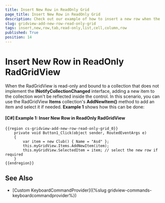 ```yaml
---
title: Insert New Row in ReadOnly Grid
page_title: Insert New Row in ReadOnly Grid
description: Check out our example of how to insert a new row when the RadGridView is ReadOnly and Bound to List - Telerik's {{ site.framework_name }} DataGrid.
slug: gridview-add-new-row-read-only-grid
tags: insert,new,row,tab,read-only,list,cell,column,row
published: True
position: 14
---
```


# Insert New Row in ReadOnly RadGridView

When the RadGridView is read-only and bound to a collection that does not implement the __INotifyCollectionChanged__ interface, adding a new item to the collection won't be reflected inside the control. In this scenario, you can use the RadGridView __Items__ collection's __AddNewItem()__ method to add an item and select it if needed. **Example 1** shows how this can be done:

#### __[C#] Example 1: Inser New Row in ReadOnly RadGridView__

	{{region cs-gridview-add-new-row-read-only-grid_0}}
		private void Button1_Click(object sender, RoutedEventArgs e)
		{
			var item = new Club() { Name = "Asd" };
			this.myGridView.Items.AddNewItem(item);
			this.myGridView.SelectedItem = item; // select the new row if required
		}
	{{endregion}}

## See Also

* [Custom KeyboardCommandProvider]({%slug gridview-commands-keyboardcommandprovider%})
